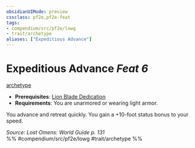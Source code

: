 ```yaml
---
obsidianUIMode: preview
cssclass: pf2e,pf2e-feat
tags:
- compendium/src/pf2e/lowg
- trait/archetype
aliases: ["Expeditious Advance"]
---
```

# Expeditious Advance  *Feat 6*  
[archetype](../../rules/traits/archetype.md)  

- **Prerequisites**: [Lion Blade Dedication](lion-blade-dedication-lowg.md)
- **Requirements**: You are unarmored or wearing light armor.

You advance and retreat quickly. You gain a +10-foot status bonus to your speed.

*Source: Lost Omens: World Guide p. 131*  
%% #compendium/src/pf2e/lowg #trait/archetype %%
